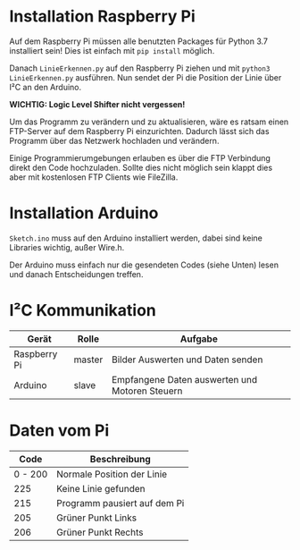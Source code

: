 # Installation Raspberry Pi
Auf dem Raspberry Pi müssen alle benutzten Packages für Python 3.7 installiert sein!
Dies ist einfach mit `pip install` möglich.

Danach `LinieErkennen.py` auf den Raspberry Pi ziehen und mit `python3 LinieErkennen.py` ausführen.
Nun sendet der Pi die Position der Linie über I²C an den Arduino. 

**WICHTIG: Logic Level Shifter nicht vergessen!**

Um das Programm zu verändern und zu aktualisieren, wäre es ratsam einen FTP-Server auf dem Raspberry Pi einzurichten. Dadurch lässt sich das Programm über das Netzwerk hochladen und verändern.

Einige Programmierumgebungen erlauben es über die FTP Verbindung direkt den Code hochzuladen. Sollte dies nicht möglich sein klappt dies aber mit kostenlosen FTP Clients wie FileZilla.

# Installation Arduino
`Sketch.ino` muss auf den Arduino installiert werden, dabei sind keine Libraries wichtig, außer Wire.h.

Der Arduino muss einfach nur die gesendeten Codes (siehe Unten) lesen und danach Entscheidungen treffen.

# I²C Kommunikation
Gerät | Rolle | Aufgabe
----- | ----- | -------
Raspberry Pi | master | Bilder Auswerten und Daten senden
Arduino | slave | Empfangene Daten auswerten und Motoren Steuern

# Daten vom Pi
Code | Beschreibung 
----- | ----- 
0 - 200 | Normale Position der Linie 
225 | Keine Linie gefunden
215 | Programm pausiert auf dem Pi
205 | Grüner Punkt Links
206 | Grüner Punkt Rechts
